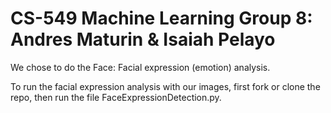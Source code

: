 # CS-549 Machine Learning Group 8: Andres Maturin & Isaiah Pelayo
We chose to do the Face: Facial expression (emotion) analysis.

To run the facial expression analysis with our images, first fork or clone the repo, then run the file FaceExpressionDetection.py.
